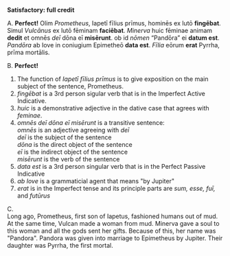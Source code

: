 **Satisfactory:  full credit**

A.  **Perfect!**
Olim *Prometheus*, Iapetī fīlius prīmus, hominēs ex lutō **fingēbat**. Simul *Vulcānus* ex lutō fēminam **faciēbat**. *Minerva* huic fēminae animam **dedit** et omnēs *deī* dōna eī **misērunt**. ob id *nōmen* “Pandōra” ei **datum est**. *Pandōra* ab Iove in coniugium Epimetheō **data est**. *Fīlia* eōrum **erat** Pyrrha, prīma mortālis.  


B.  **Perfect!**
1. The function of *Iapetī fīlius prīmus* is to give exposition on the main subject of the sentence, Prometheus.
2. *fingēbat* is a 3rd person sigular verb that is in the Imperfect Active Indicative.
3. *huic* is a demonstrative adjective in the dative case that agrees with *feminae*.
4. *omnēs deī dōna eī misērunt* is a transitive sentence:  
*omnēs* is an adjective agreeing with *deī*  
*deī* is the subject of the sentence  
*dōna* is the direct object of the sentence  
*eī* is the indirect object of the sentence  
*misērunt* is the verb of the sentence  
5. *data est* is a 3rd person singular verb that is in the Perfect Passive Indicative
6. *ab Iove* is a grammaticial agent that means "by Jupiter"
7. *erat* is in the Imperfect tense and its principle parts are *sum, esse, fuī,* and *futūrus*  

C.  
Long ago, Prometheus, first son of Iapetus, fashioned humans out of mud. At the same time, Vulcan made a woman from mud. Minerva gave a soul to this woman and all the gods sent her gifts. Because of this, her name was "Pandora". Pandora was given into marriage to Epimetheus by Jupiter. Their daughter was Pyrrha, the first mortal.
